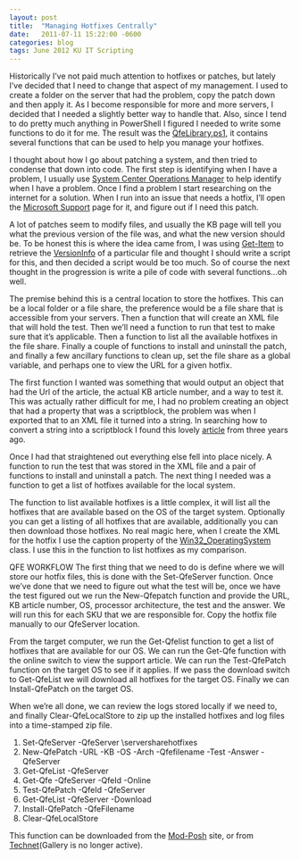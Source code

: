 ```yaml
---
layout: post
title:  "Managing Hotfixes Centrally"
date:   2011-07-11 15:22:00 -0600
categories: blog
tags: June 2012 KU IT Scripting
---
```

Historically I’ve not paid much attention to hotfixes or patches, but lately I’ve decided that I need to change that aspect of my management. I used to create a folder on the server that had the problem, copy the patch down and then apply it. As I become responsible for more and more servers, I decided that I needed a slightly better way to handle that. Also, since I tend to do pretty much anything in PowerShell I figured I needed to write some functions to do it for me. The result was the [QfeLibrary.ps1](https://github.com/mod-posh/QfeLibrary/blob/main/QfeLibrary.psm1), it contains several functions that can be used to help you manage your hotfixes.

I thought about how I go about patching a system, and then tried to condense that down into code. The first step is identifying when I have a problem, I usually use [System Center Operations Manager](http://technet.microsoft.com/en-us/systemcenter/bb498233) to help identify when I have a problem. Once I find a problem I start researching on the internet for a solution. When I run into an issue that needs a hotfix, I’ll open the [Microsoft Support](http://support.microsoft.com/search/default.aspx?query=kbhotfix&catalog=LCID%3D1033&mode=r) page for it, and figure out if I need this patch.

A lot of patches seem to modify files, and usually the KB page will tell you what the previous version of the file was, and what the new version should be. To be honest this is where the idea came from, I was using [Get-Item](http://technet.microsoft.com/library/ee176851.aspx) to retrieve the [VersionInfo](http://msdn.microsoft.com/en-us/library/system.diagnostics.fileversioninfo.aspx) of a particular file and thought I should write a script for this, and then decided a script would be too much. So of course the next thought in the progression is write a pile of code with several functions…oh well.

The premise behind this is a central location to store the hotfixes. This can be a local folder or a file share, the preference would be a file share that is accessible from your servers. Then a function that will create an XML file that will hold the test. Then we’ll need a function to run that test to make sure that it’s applicable. Then a function to list all the available hotfixes in the file share. Finally a couple of functions to install and uninstall the patch, and finally a few ancillary functions to clean up, set the file share as a global variable, and perhaps one to view the URL for a given hotfix.

The first function I wanted was something that would output an object that had the Url of the article, the actual KB article number, and a way to test it. This was actually rather difficult for me, I had no problem creating an object that had a property that was a scriptblock, the problem was when I exported that to an XML file it turned into a string. In searching how to convert a string into a scriptblock I found this lovely [article](http://learningpcs.blogspot.com/2009/12/powershell-dynamically-create-script.html) from three years ago.

Once I had that straightened out everything else fell into place nicely. A function to run the test that was stored in the XML file and a pair of functions to install and uninstall a patch. The next thing I needed was a function to get a list of hotfixes available for the local system.

The function to list available hotfixes is a little complex, it will list all the hotfixes that are available based on the OS of the target system. Optionally you can get a listing of all hotfixes that are available, additionally you can then download those hotfixes. No real magic here, when I create the XML for the hotfix I use the caption property of the [Win32_OperatingSystem](http://learningpcs.blogspot.com/2009/12/powershell-dynamically-create-script.html) class. I use this in the function to list hotfixes as my comparison.

QFE WORKFLOW
The first thing that we need to do is define where we will store our hotfix files, this is done with the Set-QfeServer function. Once we’ve done that we need to figure out what the test will be, once we have the test figured out we run the New-Qfepatch function and provide the URL, KB article number, OS, processor architecture, the test and the answer. We will run this for each SKU that we are responsible for. Copy the hotfix file manually to our QfeServer location.

From the target computer, we run the Get-Qfelist function to get a list of hotfixes that are available for our OS. We can run the Get-Qfe function with the online switch to view the support article. We can run the Test-QfePatch function on the target OS to see if it applies. If we pass the download switch to Get-QfeList we will download all hotfixes for the target OS. Finally we can Install-QfePatch on the target OS.

When we’re all done, we can review the logs stored locally if we need to, and finally Clear-QfeLocalStore to zip up the installed hotfixes and log files into a time-stamped zip file.

1. Set-QfeServer -QfeServer \serversharehotfixes
2. New-QfePatch -URL -KB -OS -Arch -Qfefilename -Test -Answer -QfeServer
3. Get-QfeList -QfeServer
4. Get-Qfe -QfeServer -QfeId -Online
5. Test-QfePatch -QfeId -QfeServer
6. Get-QfeList -QfeServer -Download
7. Install-QfePatch -QfeFilename
8. Clear-QfeLocalStore

This function can be downloaded from the [Mod-Posh](https://github.com/mod-posh/QfeLibrary/blob/main/QfeLibrary.psm1) site, or from [Technet](http://gallery.technet.microsoft.com/QfeLibrary-f50762da)(Gallery is no longer active).
